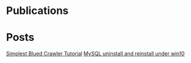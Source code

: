 # Publications
# Posts
[Simplest Blued Crawler Tutorial](_posts/2021-08-02-blued_crawler.md)
[MySQL uninstall and reinstall under win10](_posts/2021-03-23-mysql00.md)
